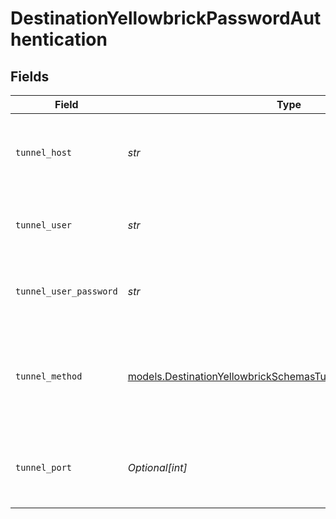 # DestinationYellowbrickPasswordAuthentication


## Fields

| Field                                                                                                                              | Type                                                                                                                               | Required                                                                                                                           | Description                                                                                                                        | Example                                                                                                                            |
| ---------------------------------------------------------------------------------------------------------------------------------- | ---------------------------------------------------------------------------------------------------------------------------------- | ---------------------------------------------------------------------------------------------------------------------------------- | ---------------------------------------------------------------------------------------------------------------------------------- | ---------------------------------------------------------------------------------------------------------------------------------- |
| `tunnel_host`                                                                                                                      | *str*                                                                                                                              | :heavy_check_mark:                                                                                                                 | Hostname of the jump server host that allows inbound ssh tunnel.                                                                   |                                                                                                                                    |
| `tunnel_user`                                                                                                                      | *str*                                                                                                                              | :heavy_check_mark:                                                                                                                 | OS-level username for logging into the jump server host                                                                            |                                                                                                                                    |
| `tunnel_user_password`                                                                                                             | *str*                                                                                                                              | :heavy_check_mark:                                                                                                                 | OS-level password for logging into the jump server host                                                                            |                                                                                                                                    |
| `tunnel_method`                                                                                                                    | [models.DestinationYellowbrickSchemasTunnelMethodTunnelMethod](../models/destinationyellowbrickschemastunnelmethodtunnelmethod.md) | :heavy_check_mark:                                                                                                                 | Connect through a jump server tunnel host using username and password authentication                                               |                                                                                                                                    |
| `tunnel_port`                                                                                                                      | *Optional[int]*                                                                                                                    | :heavy_minus_sign:                                                                                                                 | Port on the proxy/jump server that accepts inbound ssh connections.                                                                | 22                                                                                                                                 |